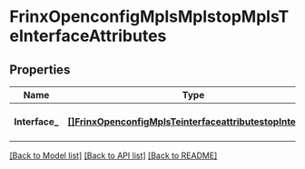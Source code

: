 # FrinxOpenconfigMplsMplstopMplsTeInterfaceAttributes

## Properties
Name | Type | Description | Notes
------------ | ------------- | ------------- | -------------
**Interface_** | [**[]FrinxOpenconfigMplsTeinterfaceattributestopInterface**](frinx.openconfig.mpls.teinterfaceattributestop.Interface.md) | Optional[List of TE interfaces] REF:Optional.empty | [optional] [default to null]

[[Back to Model list]](../README.md#documentation-for-models) [[Back to API list]](../README.md#documentation-for-api-endpoints) [[Back to README]](../README.md)


